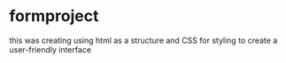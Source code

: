 # formproject
this was creating using html as a structure and CSS for styling to create a user-friendly interface
